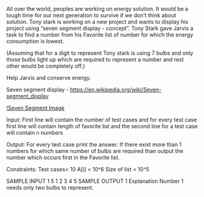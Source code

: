 All over the world, peoples are working on energy solution. It would be a tough time for our next generation to survive if we don’t think about solution. Tony stark is working on a new project and wants to display his project using “seven segment display - concept”. Tony Stark gave Jarvis a task to find a number from his Favorite list of number for which the energy consumption is lowest.

(Assuming that for a digit to represent Tony stark is using 7 bulbs and only those bulbs light up which are required to represent a number and rest other would be completely off.)

Help Jarvis and conserve energy.

Seven segment display - https://en.wikipedia.org/wiki/Seven-segment_display

[!Seven Segment Image](https://he-s3.s3.amazonaws.com/media/uploads/7c3ee1fjpeg)

Input:
First line will contain the number of test cases and for every test case first line will contain length of favorite list and the second line for a test case will contain n numbers

Output:
For every test case print the answer. If there exist more than 1 numbers for which same number of bulbs are required than output the number which occurs first in the Favorite list.

Constraints:
Test cases< 10
A[i] < 10^6
Size of list < 10^5

SAMPLE INPUT 
1
5
1 2 3 4 5
SAMPLE OUTPUT 
1
Explanation
Number 1 needs only two bulbs to represent.
